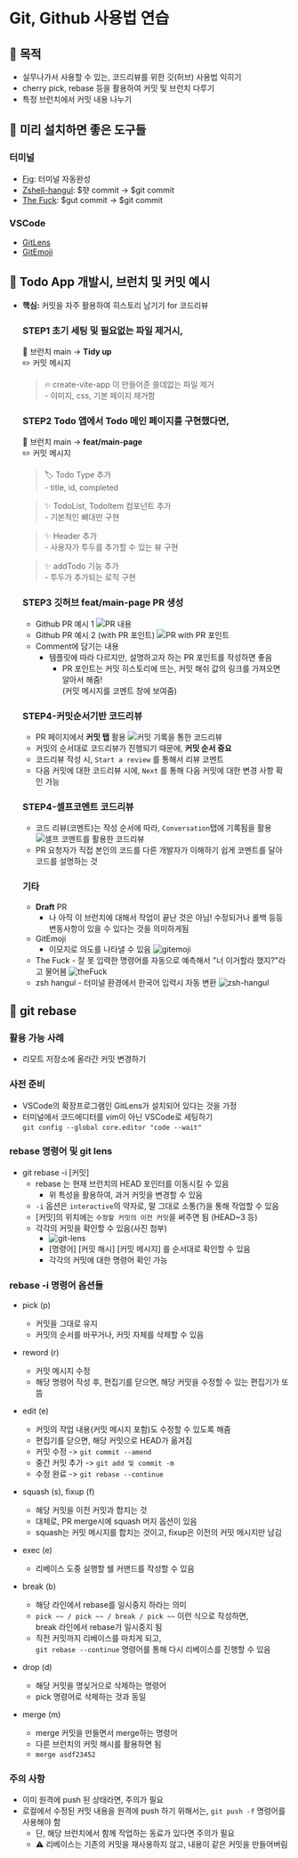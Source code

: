 # Git, Github 사용법 연습

## 📌 목적

- 실무나가서 사용할 수 있는, 코드리뷰를 위한 깃(허브) 사용법 익히기
- cherry pick, rebase 등을 활용하여 커밋 및 브런치 다루기
- 특정 브런치에서 커밋 내용 나누기

## 📌 미리 설치하면 좋은 도구들

### 터미널

- [Fig](https://github.com/withfig/autocomplete): 터미널 자동완성
- [Zshell-hangul](https://github.com/gomjellie/zsh-hangul): $햣 commit -> $git commit
- [The Fuck](https://github.com/nvbn/thefuck): $gut commit -> $git commit

### VSCode

- [GitLens](https://marketplace.visualstudio.com/items?itemName=eamodio.gitlens)
- [GitEmoji](https://marketplace.visualstudio.com/items?itemName=seatonjiang.gitmoji-vscode)

## 📌 Todo App 개발시, 브런치 및 커밋 예시

- **핵심:** 커밋을 자주 활용하여 히스토리 남기기 for 코드리뷰

  ### **STEP1** 초기 세팅 및 필요없는 파일 제거시,<br/>

  🧭 브런치 main -> **Tidy up**<br/>
  ✏️ 커밋 메시지

  > 🔥 create-vite-app 이 만들어준 쓸데없는 파일 제거 <br/> - 이미지, css, 기본 페이지 제거함

  ### **STEP2** Todo 앱에서 Todo 메인 페이지를 구현했다면,<br/>

  🧭 브런치 main -> **feat/main-page**<br/>
  ✏️ 커밋 메시지

  > 🏷️ Todo Type 추가 <br/>- title, id, completed<br/>

  > ✨ TodoList, TodoItem 컴포넌트 추가 <br/>- 기본적인 뼈대만 구현<br/>

  > ✨ Header 추가 <br/>- 사용자가 투두를 추가할 수 있는 뷰 구현<br/>

  > ✨ addTodo 기능 추가 <br/>- 투두가 추가되는 로직 구현<br/>

  ### **STEP3** 깃허브 **feat/main-page** PR 생성

  - Github PR 예시 1
    ![PR 내용](public/pr-page-commit.png)
  - Github PR 예시 2 (with PR 포인트)
    ![PR with PR 포인트](public/pr-with-point.png)
  - Comment에 담기는 내용
    - 템플릿에 따라 다르지만, 설명하고자 하는 PR 포인트를 작성하면 좋음
      - PR 포인트는 커밋 히스토리에 뜨는, 커밋 해쉬 값의 링크를 가져오면 알아서 해줌! <br/>(커밋 메시지를 코멘트 창에 보여줌)

  ### **STEP4-커밋순서기반** 코드리뷰

  - PR 페이지에서 **커밋 탭** 활용
    ![커밋 기록을 통한 코드리뷰](public/review-via-commit.png)
  - 커밋의 순서대로 코드리뷰가 진행되기 때문에, **커밋 순서 중요**
  - 코드리뷰 작성 시, `Start a review` 를 통해서 리뷰 코멘트
  - 다음 커밋에 대한 코드리뷰 시에, `Next` 를 통해 다음 커밋에 대한 변경 사항 확인 가능

  ### **STEP4-셀프코멘트** 코드리뷰

  - 코드 리뷰(코멘트)는 작성 순서에 따라, `Conversation`탭에 기록됨을 활용
    ![셀프 코멘트를 활용한 코드리뷰](public/review-via-self-comment.png)
  - PR 요청자가 직접 본인의 코드를 다른 개발자가 이해하기 쉽게 코멘트를 달아 코드를 설명하는 것

  ### 기타

  - **Draft** PR
    - 나 아직 이 브런치에 대해서 작업이 끝난 것은 아님!
      수정되거나 롤백 등등 변동사항이 있을 수 있다는 것을 의미하게됨
  - GitEmoji
    - 이모지로 의도를 나타낼 수 있음
      ![gitemoji](public/gitemoji.png)
  - The Fuck - 잘 못 입력한 명령어를 자동으로 예측해서 "너 이거할라 했지?"라고 물어봄
    ![theFuck](public/thefuck.png)
  - zsh hangul - 터미널 환경에서 한국어 입력시 자동 변환
    ![zsh-hangul](public/zsh-hangul.gif)

## 📌 git rebase

### 활용 가능 사례

- 리모트 저장소에 올라간 커밋 변경하기

### 사전 준비

- VSCode의 확장프로그램인 GitLens가 설치되어 있다는 것을 가정
- 터미널에서 코드에디터를 vim이 아닌 VSCode로 세팅하기 <br/>
  `git config --global core.editor "code --wait"`

### rebase 명령어 및 git lens

- git rebase -i [커밋]
  - rebase 는 현재 브런치의 HEAD 포인터를 이동시킬 수 있음
    - 위 특성을 활용하여, 과거 커밋을 변경할 수 있음
  - `-i` 옵션은 `interactive`의 약자로, 말 그대로 소통(?)을 통해 작업할 수 있음
  - [커밋]의 위치에는 `수정할 커밋의 이전 커밋`을 써주면 됨 (HEAD~3 등)
  - 각각의 커밋을 확인할 수 있음(사진 첨부)
    - ![git-lens](public/git-rebase.png)
    - [명령어] [커밋 해시] [커밋 메시지] 를 순서대로 확인할 수 있음
    - 각각의 커밋에 대한 명령어 확인 가능

### rebase -i 명령어 옵션들

- pick (p)
  - 커밋을 그대로 유지
  - 커밋의 순서를 바꾸거나, 커밋 자체를 삭제할 수 있음
- reword (r)
  - 커밋 메시지 수정
  - 해당 명령어 작성 후, 편집기를 닫으면, 해당 커밋을 수정할 수 있는 편집기가 또 뜸
- edit (e)
  - 커밋의 작업 내용(커밋 메시지 포함)도 수정할 수 있도록 해줌
  - 편집기를 닫으면, 해당 커밋으로 HEAD가 옮겨짐
  - 커밋 수정 -> `git commit --amend`
  - 중간 커밋 추가 -> `git add 및 commit -m`
  - 수정 완료 -> `git rebase --continue`
- squash (s), fixup (f)

  - 해당 커밋을 이전 커밋과 합치는 것
  - 대체로, PR merge시에 squash 머지 옵션이 있음
  - squash는 커밋 메시지를 합치는 것이고, fixup은 이전의 커밋 메시지만 남김

- exec (e)
  - 리베이스 도중 실행할 쉘 커맨드를 작성할 수 있음
- break (b)
  - 해당 라인에서 rebase를 일시중지 하라는 의미
  - `pick ~~ / pick ~~ / break / pick ~~` 이런 식으로 작성하면,<br /> break 라인에서 rebase가 일시중지 됨
  - 직전 커밋까지 리베이스를 마치게 되고, <br /> `git rebase --continue` 명령어를 통해 다시 리베이스를 진행할 수 있음
- drop (d)
  - 해당 커밋을 명싲거으로 삭제하는 명령어
  - pick 명령어로 삭제하는 것과 동일
- merge (m)

  - merge 커밋을 만들면서 merge하는 명령어
  - 다른 브런치의 커밋 해시를 활용하면 됨
  - `merge asdf23452`

### 주의 사항

- 이미 원격에 push 된 상태라면, 주의가 필요
- 로컬에서 수정된 커밋 내용을 원격에 push 하기 위해서는, `git push -f` 명령어를 사용해야 함
  - 단, 해당 브런치에서 함께 작업하는 동료가 있다면 주의가 필요
  - ⚠️ 리베이스는 기존의 커밋을 재사용하지 않고, 내용이 같은 커밋을 만들어버림
